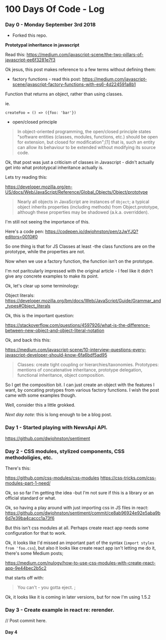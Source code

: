 # 100 Days Of Code - Log

### Day 0 - Monday September 3rd 2018 

- Forked this repo. 

**Prototypal inheritance in javascript**

Read this: https://medium.com/javascript-scene/the-two-pillars-of-javascript-ee6f3281e7f3

Ok jesus, this post makes reference to a few terms without defining them: 

 - factory functions - read this post: https://medium.com/javascript-scene/javascript-factory-functions-with-es6-4d224591a8b1


Function that returns an object, rather than using classes. 

ie. 

```
createFoo = () => ({foo: 'bar'})
```

- open/closed principle

>In object-oriented programming, the open/closed principle states "software entities (classes, modules, functions, etc.) should be open for extension, but closed for modification";[1] that is, such an entity can allow its behaviour to be extended without modifying its source code.



Ok, that post was just a criticism of classes in Javascript - didn't actually get into what prototypcal inheritance actually is. 

Lets try reading this: 

https://developer.mozilla.org/en-US/docs/Web/JavaScript/Reference/Global_Objects/Object/prototype

>Nearly all objects in JavaScript are instances of `Object`; a typical object inherits properties (including methods) from Object.prototype, although these properties may be shadowed (a.k.a. overridden).

I'm still not seeing the importance of this. 

Here's a code pen: https://codepen.io/dwjohnston/pen/zJwYJQ?editors=0010#0


So one thing is that for JS Classes at least -the class functions are on the prototype, while the properties are not. 

Now when we use a factory function, the function isn't on the prototype. 

I'm not paritcularly impressed with the original article - I feel like it didn't give any concrete examples to make its point. 

Ok, let's clear up some terminology: 

Object literals: 
https://developer.mozilla.org/bm/docs/Web/JavaScript/Guide/Grammar_and_types#Object_literals

Ok, this is the important question: 

https://stackoverflow.com/questions/4597926/what-is-the-difference-between-new-object-and-object-literal-notation



Ok, and back this this: 

https://medium.com/javascript-scene/10-interview-questions-every-javascript-developer-should-know-6fa6bdf5ad95

>Classes: create tight coupling or hierarchies/taxonomies.
Prototypes: mentions of concatenative inheritance, prototype delegation, functional inheritance, object composition.


So I get the composition bit. I can just create an object with the features I want, by concating protypes from various factory functions. I wish the post came with some examples though. 

Well, consider this a little grokked. 


*Next day note:* this is long enough to be a blog post. 


### Day 1 - Started playing with NewsApi API. 

https://github.com/dwjohnston/sentiment



### Day 2 - CSS modules, stylized components, CSS methodoligies, etc. 

There's this: 

https://github.com/css-modules/css-modules
https://css-tricks.com/css-modules-part-1-need/

Ok, so so far I'm getting the idea -but I'm not sure if this is a library or an official standard or what. 


Ok, so having a play around with just importing css in JS files in react: https://github.com/dwjohnston/sentiment/commit/ce8ab96924e92e5aba9b6d7e39ba4caccc1a73f6

But this isn't css modules at all. Perhaps create react app needs some configuration for that to work. 

Ok, it looks like I'd missed an important part of the syntax  (`import styles from 'foo.css`), but also it looks like create react app isn't letting me do it, there's some Medium posts; 

https://medium.com/nulogy/how-to-use-css-modules-with-create-react-app-9e44bec2b5c2

that starts off with: 

> You can't - you gotta eject. ;


Ok, it looks like it is coming in later versions, but for now I'm using 1.5.2 


### Day 3 - Create example in react re: rerender.

// Post commit here. 

#### Day 4

